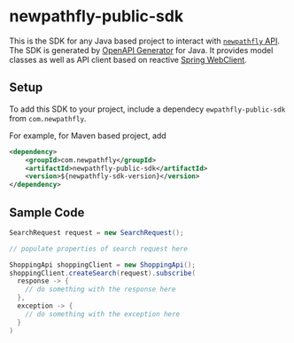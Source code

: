 # newpathfly-public-sdk

This is the SDK for any Java based project to interact with [`newpathfly` API](https://newpathfly.ticketcombine.com/). The SDK is generated by [OpenAPI Generator](https://openapi-generator.tech/docs/generators/java "OpenAPI Generator") for Java. It provides model classes as well as API client based on reactive [Spring WebClient](https://docs.spring.io/spring-framework/docs/current/javadoc-api/org/springframework/web/reactive/function/client/WebClient.html "Spring WebClient").

## Setup

To add this SDK to your project, include a dependecy `ewpathfly-public-sdk` from `com.newpathfly`.

For example, for Maven based project, add

```xml
<dependency>
    <groupId>com.newpathfly</groupId>
    <artifactId>newpathfly-public-sdk</artifactId>
    <version>${newpathfly-sdk-version}</version>
</dependency>
```

## Sample Code

```java
SearchRequest request = new SearchRequest();

// populate properties of search request here

ShoppingApi shoppingClient = new ShoppingApi();
shoppingClient.createSearch(request).subscribe(
  response -> {
  	// do something with the response here
  },
  exception -> {
  	// do something with the exception here
  }
)
```
